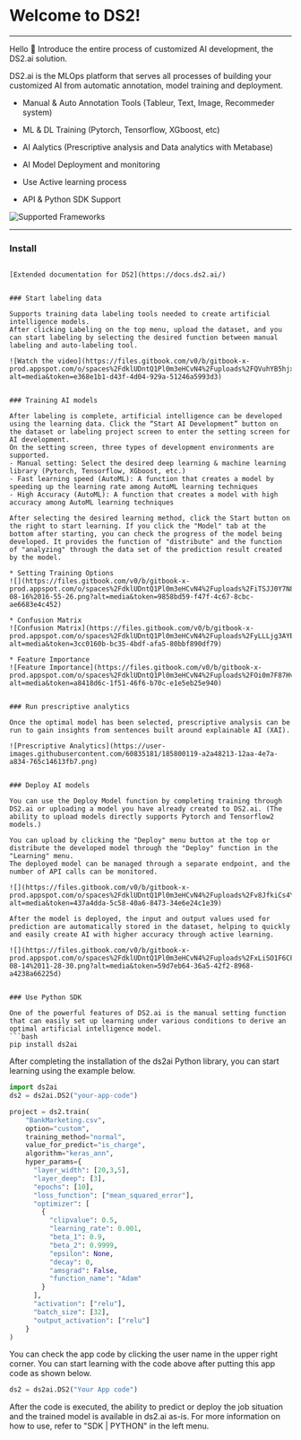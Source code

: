 # Welcome to DS2!

---

Hello 👋 Introduce the entire process of customized AI development, the DS2.ai solution.

DS2.ai is the MLOps platform that serves all processes of building your customized AI from automatic annotation, model training and deployment.


 - Manual & Auto Annotation Tools (Tableur, Text, Image, Recommeder system)

 - ML & DL Training (Pytorch, Tensorflow, XGboost, etc)

 - AI Aalytics (Prescriptive analysis and Data analytics with Metabase)

 - AI Model Deployment and monitoring

 - Use Active learning process
 
 - API & Python SDK Support


![Supported Frameworks](https://files.gitbook.com/v0/b/gitbook-x-prod.appspot.com/o/spaces%2FdklUDntQ1Pl0m3eHCvN4%2Fuploads%2F4cquinURNdHEAHZr1i98%2FScreenshot%20from%202022-08-16%2015-43-37.png?alt=media&token=6fa686f3-f62a-4ca3-8775-73f8047b2462)


---
### Install

```

[Extended documentation for DS2](https://docs.ds2.ai/)


### Start labeling data

Supports training data labeling tools needed to create artificial intelligence models. 
After clicking Labeling on the top menu, upload the dataset, and you can start labeling by selecting the desired function between manual labeling and auto-labeling tool.

![Watch the video](https://files.gitbook.com/v0/b/gitbook-x-prod.appspot.com/o/spaces%2FdklUDntQ1Pl0m3eHCvN4%2Fuploads%2FQVuhYB5hjxlHse63uM4v%2Fautolabeling_en.gif?alt=media&token=e368e1b1-d43f-4d04-929a-51246a5993d3)


### Training AI models

After labeling is complete, artificial intelligence can be developed using the learning data. Click the “Start AI Development” button on the dataset or labeling project screen to enter the setting screen for AI development. 
On the setting screen, three types of development environments are supported.
- Manual setting: Select the desired deep learning & machine learning library (Pytorch, Tensorflow, XGboost, etc.)
- Fast learning speed (AutoML): A function that creates a model by speeding up the learning rate among AutoML learning techniques
- High Accuracy (AutoML): A function that creates a model with high accuracy among AutoML learning techniques

After selecting the desired learning method, click the Start button on the right to start learning. If you click the "Model" tab at the bottom after starting, you can check the progress of the model being developed. It provides the function of "distribute" and the function of "analyzing" through the data set of the prediction result created by the model.

* Setting Training Options
![](https://files.gitbook.com/v0/b/gitbook-x-prod.appspot.com/o/spaces%2FdklUDntQ1Pl0m3eHCvN4%2Fuploads%2FiTSJJ0Y7N8evuJlhSG4s%2FScreenshot%20from%202022-08-16%2016-55-26.png?alt=media&token=9858bd59-f47f-4c67-8cbc-ae6683e4c452)

* Confusion Matrix
![Confusion Matrix](https://files.gitbook.com/v0/b/gitbook-x-prod.appspot.com/o/spaces%2FdklUDntQ1Pl0m3eHCvN4%2Fuploads%2FyLLLjg3AYBEkEfo7bRAI%2Fconfusion_matrix.png?alt=media&token=3cc0160b-bc35-4bdf-afa5-80bbf890df79)

* Feature Importance
![Feature Importance](https://files.gitbook.com/v0/b/gitbook-x-prod.appspot.com/o/spaces%2FdklUDntQ1Pl0m3eHCvN4%2Fuploads%2FOi0m7F87Hvk4fz4sSNoI%2Ffeature_importance(1).png?alt=media&token=a8418d6c-1f51-46f6-b70c-e1e5eb25e940)


### Run prescriptive analytics

Once the optimal model has been selected, prescriptive analysis can be run to gain insights from sentences built around explainable AI (XAI).

![Prescriptive Analytics](https://user-images.githubusercontent.com/60835181/185800119-a2a48213-12aa-4e7a-a834-765c14613fb7.png)


### Deploy AI models

You can use the Deploy Model function by completing training through DS2.ai or uploading a model you have already created to DS2.ai. (The ability to upload models directly supports Pytorch and Tensorflow2 models.)

You can upload by clicking the "Deploy" menu button at the top or distribute the developed model through the "Deploy" function in the "Learning" menu.
The deployed model can be managed through a separate endpoint, and the number of API calls can be monitored.

![](https://files.gitbook.com/v0/b/gitbook-x-prod.appspot.com/o/spaces%2FdklUDntQ1Pl0m3eHCvN4%2Fuploads%2Fv8JfkiCs4YTajVEM7AvG%2Fdeploy.png?alt=media&token=437a4dda-5c58-40a6-8473-34e6e24c1e39)

After the model is deployed, the input and output values used for prediction are automatically stored in the dataset, helping to quickly and easily create AI with higher accuracy through active learning.

![](https://files.gitbook.com/v0/b/gitbook-x-prod.appspot.com/o/spaces%2FdklUDntQ1Pl0m3eHCvN4%2Fuploads%2FxLiSO1F6CFFId6rjd6Hg%2FScreenshot%20from%202022-08-14%2011-28-30.png?alt=media&token=59d7eb64-36a5-42f2-8968-a4238a66225d)


### Use Python SDK 

One of the powerful features of DS2.ai is the manual setting function that can easily set up learning under various conditions to derive an optimal artificial intelligence model.
```bash
pip install ds2ai
```
After completing the installation of the ds2ai Python library, you can start learning using the example below.

```python
import ds2ai
ds2 = ds2ai.DS2("your-app-code")

project = ds2.train(
    "BankMarketing.csv",
    option="custom",
    training_method="normal",
    value_for_predict="is_charge",
    algorithm="keras_ann",
    hyper_params={
      "layer_width": [20,3,5],
      "layer_deep": [3],
      "epochs": [10],
      "loss_function": ["mean_squared_error"],
      "optimizer": [
        {
          "clipvalue": 0.5,
          "learning_rate": 0.001,
          "beta_1": 0.9,
          "beta_2": 0.9999,
          "epsilon": None,
          "decay": 0,
          "amsgrad": False,
          "function_name": "Adam"
        }
      ],
      "activation": ["relu"],
      "batch_size": [32],
      "output_activation": ["relu"]
    }
)
```

You can check the app code by clicking the user name in the upper right corner. You can start learning with the code above after putting this app code as shown below.
```python
ds2 = ds2ai.DS2("Your App code")
```
After the code is executed, the ability to predict or deploy the job situation and the trained model is available in ds2.ai as-is. For more information on how to use, refer to "SDK | PYTHON" in the left menu.
